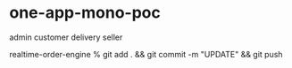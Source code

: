 # one-app-mono-poc

admin
customer
delivery
seller 


realtime-order-engine % git add . && git commit -m "UPDATE" && git push 